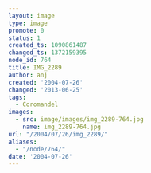 ```yaml
---
layout: image
type: image
promote: 0
status: 1
created_ts: 1090861487
changed_ts: 1372159395
node_id: 764
title: IMG_2289
author: anj
created: '2004-07-26'
changed: '2013-06-25'
tags:
  - Coromandel
images:
  - src: image/images/img_2289-764.jpg
    name: img_2289-764.jpg
url: "/2004/07/26/img_2289/"
aliases:
  - "/node/764/"
date: '2004-07-26'
---
```


